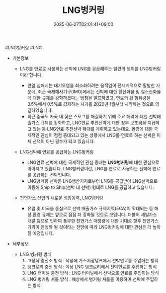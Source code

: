 ﻿---
title: "LNG벙커링"
date: 2025-06-27T02:01:41+09:00
lastmod: 2025-06-27T02:01:41+09:00
type: docs
sidebar:
  open: true
weight: 4
---
<div style="display:none">
  <meta property="article:published_time" content="2025-06-26T17:01:41Z" />
  <meta property="article:modified_time" content="2025-06-26T17:01:41Z" />
</div>
#LNG벙커링 #LNG

- 기본정보
	- LNG를 연료로 사용하는 선박에 LNG를 공급해주는 일련의 행위를 LNG벙커링이라 합니다.
		- 연일 심해지는 대기오염을 최소화하려는 움직임이 전세계적으로 활발한 가운데, 최근 국제해사기구(IMO)에서는 선박에 대한 황산화물 및 질소산화물에 대한 규제를 강화하겠다는 방침을 발표하였고, 연료의 황 함유량을 3.5%에서 0.5%로 강화하는 시기를 2020년 1월부터 시작하는 것으로 의결하였습니다.
		- 최근 중국도 자국 내 잦은 스모그를 해결하기 위해 주요 해역에 대한 선박배출가스 규제를 강화하고, LNG연료 추진선박에 대한 정부 보조금을 지급하고 있는 등 LNG연료 추진선박 확대를 계획하고 있는데요. 환경에 대한 국제적인 관심이 점점 증대되고 있는 상황에서 LNG를 연료로 하는 선박은 이제 선택이 아닌 필수가 되고 있습니다.
		  
	- LNG선박에 연료를 공급하는 LNG벙커링
		- LNG연료 선박에 대한 국제적인 관심 증대는 **LNG벙커링**에 대한 관심으로 이어지고 있습니다. LNG벙커링이란, LNG를 연료로 사용하는 선박에 연료를 공급하는 선박입니다.
		-  LNG벙커링 선박은 LNG생산기지로부터 LNG를 공급받아 LNG선박으로 이동해 Ship to Ship(선박 대 선박) 형태로 LNG를 공급하고 있습니다.

	- 천연가스 산업의 새로운 성장동력, LNG벙커링
		- 유럽 및 미국을 중심으로 선박 배출가스 규제지역(ECA)이 확대되는 등 해상 환경 규제는 앞으로 점점 더 강화될 것으로 보입니다. 더불어 셰일가스 개발 등으로 인하여 풍부한 천연가스 매장량에 대한 기대로 향후 천연가스 가격이 안정화 될 것이라는 전망에 따라 LNG벙커링에 대한 관심은 더 높아질 예정입니다.  

- 세부정보
	- LNG 벙커링 방식
		1) 고정식 충전소 방식 : 육상에 가스저장탱크에서 선박연료를 주입하는 방식
		2) 탱크로리 충전 방식 : 육상 LNG 탱크로리에서 선박연료를 주입하는 방식
		3) LNG 터미널 충전 방식 : LNG 터미널에서 선박으로 연료를 주입하는 방식
		4) LNG 벙커링 셔틀 방식 : 해상에서 벙커링 셔틀을 이용하여 선박에 주입하는 방식
